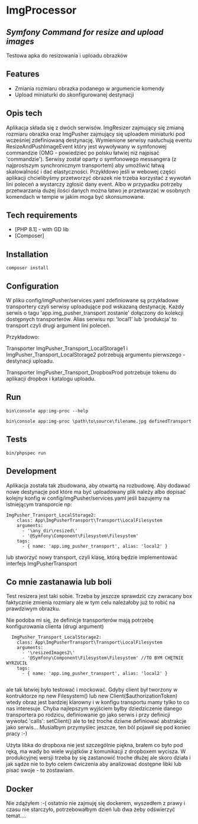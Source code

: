 # ImgProcessor
## _Symfony Command for resize and upload images_

Testowa apka do resizowania i uploadu obrazków

## Features

- Zmiania rozmiaru obrazka podanego w argumencie komendy
- Upload miniaturki do skonfigurowanej destynacji

## Opis tech

Aplikacja składa się z dwóch serwisów. ImgResizer zajmujący się zmianą rozmiaru obrazka oraz ImgPusher zajmujący się uploadem miniaturki pod wcześniej zdefiniowaną destynację. Wymienione serwisy nasłuchują eventu ResizeAndPushImageEvent który jest wywoływany w symfonowej commandzie (OMG - powiedzieć po polsku łatwiej niż najpisać 'commandzie'). Serwisy został oparty o symfonowego messangera (z najprostszym synchronicznym transportem) aby umożliwić łatwą skalowalność i dać elastyczności. Przykłdowo jeśli w webowej części aplikacji chcielibyśmy przetworzyć obrazek nie trzeba korzystać z wywołań lini poleceń a wystarczy zgłosić dany event. Albo w przypadku potrzeby przetwarzania dużej ilości danych można łatwo je przetwarzać w osobnych komendach w tempie w jakim moga być skonsumowane.

## Tech requirements

- [PHP 8.1] - with GD lib
- [Composer]

## Installation

```
composer install
```

## Configuration

W pliku config/imgPusher/services.yaml zdefiniowane są przykładowe transportery czyli serwisy uploadujące pod wskazaną destynację. Każdy serwis o tagu 'app.img_pusher_transport zostanie' dołączony do kolekcji dostępnych transporterów. Alias serwisu np: 'local1' lub 'produkcja' to transport czyli drugi argument lini poleceń.

Przykładowo:

Transporter ImgPusher_Transport_LocalStorage1 i ImgPusher_Transport_LocalStorage2 potrzebują argumentu pierwszego - destynacji uploadu.

Transporter ImgPusher_Transport_DropboxProd potrzebuje tokenu do aplikacji dropbox i katalogu uploadu.

## Run

```
bin\console app:img-proc --help

bin\console app:img-proc \path\to\source\filename.jpg definedTransport
```

## Tests

```
bin/phpspec run
```

## Development

Aplikacja została tak zbudowana, aby otwartą na rozbudowę. Aby dodawać nowe destynacje pod które ma być uploadowany plik należy albo dopisać kolejny konfig w config/imgPusher/services.yaml jeśli bazujemy na istniejącym transporcie np:

```
ImgPusher_Transport_LocalStorage2:
    class: App\ImgPusherTransport\Transport\LocalFilesystem
    arguments:
      - '\any_dir\resized\'
      - '@Symfony\Component\Filesystem\Filesystem'
    tags:
      - { name: 'app.img_pusher_transport', alias: 'local2' }
```

lub stworzyć nowy transport, czyli klasę, którą będzie implementować interfejs ImgPusherTransport



## Co mnie zastanawia lub boli

Test resizera jest taki sobie. Trzeba by jeszcze sprawdzić czy zwracany box faktycznie zmienia rozmiary ale w tym celu należałoby już to robić na prawdziwym obrazku.

Nie podoba mi się, że definicje transporterów mają potrzebę konfigurowania clienta (drugi argument)

```
  ImgPusher_Transport_LocalStorage2:
    class: App\ImgPusherTransport\Transport\LocalFilesystem
    arguments:
      - '\resizedImages2\'
      - '@Symfony\Component\Filesystem\Filesystem' //TO BYM CHĘTNIE WYRZUCIŁ
    tags:
      - { name: 'app.img_pusher_transport', alias: 'local2' }
      
```

ale tak łatwiej było testować i mockować. Gdyby client był tworzony w kontruktorze np new Filesystem() lub new Client($authorizationToken) wtedy obraz jest bardziej klarowny i w konfigu transportu mamy tylko to co nas interesuje.
Chyba najlepszym wyjściem byłby dziedziczenie danego transportera po rodzicu, definiowanie go jako serwis i przy definicji wywołać 'calls': setClient() ale to też troche dziwne definiować abstrakcje jako serwis... Musiałbym przymyślec jeszcze, ten ból pojawił się pod koniec pracy :-)

Użyta libka do dropboxa nie jest szczególnie piękna, brałem co było pod ręką, ma wady bo wiele wyjątków z komunikacji z dropboxem wycisza. 
W produkcyjnej wersji trzeba by się zastanowić troche dłużej ale skoro działa i jak sądze nie to było celem ćwiczenia aby analizować dostępne libki lub pisać swoje - to zostawiam.

## Docker

Nie zdążyłem :-( ostatnio nie zajmuję się dockerem, wyszedłem z prawy i czasu nie starczyło, potrzebowałbym dzień lub dwa żeby odświerzyć temat....

